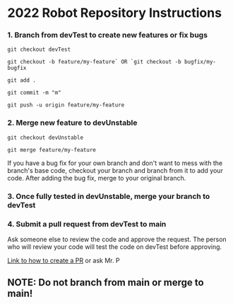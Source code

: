 # 2022 Robot Repository Instructions

### 1. Branch from devTest to create new features or fix bugs

```
git checkout devTest

git checkout -b feature/my-feature` OR `git checkout -b bugfix/my-bugfix

git add .

git commit -m "m"

git push -u origin feature/my-feature
```

### 2. Merge new feature to devUnstable

```
git checkout devUnstable

git merge feature/my-feature
```

If you have a bug fix for your own branch and don't want to mess with the branch's base code, checkout your branch and branch from it to add your code. After adding the bug fix, merge to your original branch.

### 3. Once fully tested in devUnstable, merge your branch to devTest
### 4. Submit a pull request from devTest to main

Ask someone else to review the code and approve the request. The person who will review your code will test the code on devTest before approving.

[Link to how to create a PR](https://docs.github.com/en/pull-requests/collaborating-with-pull-requests/proposing-changes-to-your-work-with-pull-requests/creating-a-pull-request) or ask Mr. P
    
## NOTE: Do not branch from main or merge to main!
